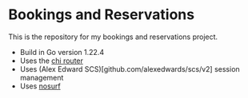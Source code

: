 # Bookings and Reservations

This is the repository for my bookings and reservations project.

- Build in Go version 1.22.4
- Uses the [chi router](github.com/go-chi/chi)
- Uses (Alex Edward SCS)[github.com/alexedwards/scs/v2] session management
- Uses [nosurf](github.com/justinas/nosurf)